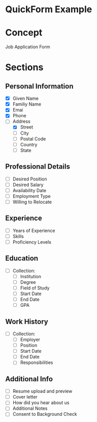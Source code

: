 # QuickForm Example

# Concept

Job Application Form

# Sections

## Personal Information

- [x] Given Name
- [x] Familiy Name
- [x] Emai
- [x] Phone
- [ ] Address
  - [x] Street
  - [ ] City
  - [ ] Postal Code
  - [ ] Country
  - [ ] State

## Professional Details

- [ ] Desired Position
- [ ] Desired Salary
- [ ] Availability Date
- [ ] Employment Type
- [ ] Willing to Relocate

## Experience

- [ ] Years of Experience
- [ ] Skills
- [ ] Proficiency Levels

## Education

- [ ] Collection:
  - [ ] Institution
  - [ ] Degree
  - [ ] Field of Study
  - [ ] Start Date
  - [ ] End Date
  - [ ] GPA

## Work History

- [ ] Collection:
  - [ ] Employer
  - [ ] Position
  - [ ] Start Date
  - [ ] End Date
  - [ ] Responsibilities

## Additional Info

- [ ] Resume upload and preview
- [ ] Cover letter
- [ ] How did you hear about us
- [ ] Additional Notes
- [ ] Consent to Background Check